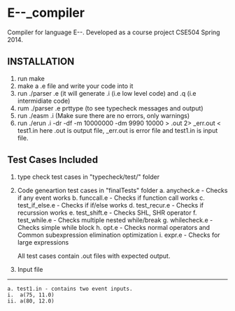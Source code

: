 E--_compiler
============

Compiler for language E--. Developed as a course project CSE504 Spring 2014.

INSTALLATION
-----------------------------------
1. run make
2. make a <filename>.e file and write your code into it
3. run ./parser <filename>.e (it will generate <filename>.i (i.e low level code) and <filename>.q (i.e intermidiate code)
4. rum ./parser <filename>.e prttype (to see typecheck messages and output)
5. run ./easm <filename>.i (Make sure there are no errors, only warnings)
6. run ./erun <filename>.i -dr -df -m 10000000 -dm 9990 10000 > <filename>.out 2> <filename>_err.out < test1.in
    here <filename>.out is output file, <filename>_err.out is error file and test1.in is input file.

Test Cases Included
-----------------------------------
1. type check test cases in "typecheck/test/" folder
2. Code geneartion test cases in "finalTests" folder
    a. anycheck.e - Checks if any event works
    b. funccall.e - Checks if function call works
    c. test_if_else.e  - Checks if if/else works 
    d. test_recur.e - Checks if recurssion works
    e. test_shift.e - Checks SHL, SHR operator
    f. test_while.e - Checks multiple nested while/break 
    g. whilecheck.e - Checks simple while block
    h. opt.e - Checks normal operators and Common subexpression elimination optimization
    i. expr.e - Checks for large expressions
    
    All test cases contain <filename>.out files with expected output.

3. Input file
------------------------------------
    a. test1.in - contains two event inputs.
	i.  a(75, 11.0)
	ii. a(80, 12.0)


